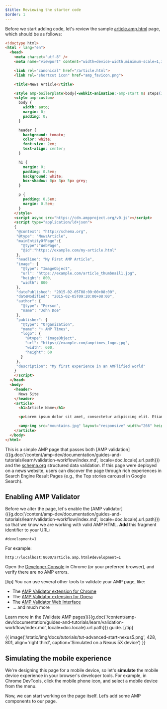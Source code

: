 ```yaml
---
$title: Reviewing the starter code
$order: 1
---
```


Before we start adding code, let's review the sample [article.amp.html](https://github.com/googlecodelabs/accelerated-mobile-pages-advanced/blob/master/article.amp.html) page, which should be as follows:

```html
<!doctype html>
<html ⚡ lang="en">
  <head>
    <meta charset="utf-8" />
    <meta name="viewport" content="width=device-width,minimum-scale=1,initial-scale=1">

    <link rel="canonical" href="/article.html">
    <link rel="shortcut icon" href="amp_favicon.png">

    <title>News Article</title>

    <style amp-boilerplate>body{-webkit-animation:-amp-start 8s steps(1,end) 0s 1 normal both;-moz-animation:-amp-start 8s steps(1,end) 0s 1 normal both;-ms-animation:-amp-start 8s steps(1,end) 0s 1 normal both;animation:-amp-start 8s steps(1,end) 0s 1 normal both}@-webkit-keyframes -amp-start{from{visibility:hidden}to{visibility:visible}}@-moz-keyframes -amp-start{from{visibility:hidden}to{visibility:visible}}@-ms-keyframes -amp-start{from{visibility:hidden}to{visibility:visible}}@-o-keyframes -amp-start{from{visibility:hidden}to{visibility:visible}}@keyframes -amp-start{from{visibility:hidden}to{visibility:visible}}</style><noscript><style amp-boilerplate>body{-webkit-animation:none;-moz-animation:none;-ms-animation:none;animation:none}</style></noscript>
    <style amp-custom>
      body {
        width: auto;
        margin: 0;
        padding: 0;
      }

      header {
        background: tomato;
        color: white;
        font-size: 2em;
        text-align: center;
      }

      h1 {
        margin: 0;
        padding: 0.5em;
        background: white;
        box-shadow: 0px 3px 5px grey;
      }

      p {
        padding: 0.5em;
        margin: 0.5em;
      }
    </style>
    <script async src="https://cdn.ampproject.org/v0.js"></script>
    <script type="application/ld+json">
    {
     "@context": "http://schema.org",
     "@type": "NewsArticle",
     "mainEntityOfPage":{
       "@type":"WebPage",
       "@id":"https://example.com/my-article.html"
     },
     "headline": "My First AMP Article",
     "image": {
       "@type": "ImageObject",
       "url": "https://example.com/article_thumbnail1.jpg",
       "height": 800,
       "width": 800
     },
     "datePublished": "2015-02-05T08:00:00+08:00",
     "dateModified": "2015-02-05T09:20:00+08:00",
     "author": {
       "@type": "Person",
       "name": "John Doe"
     },
     "publisher": {
       "@type": "Organization",
       "name": "⚡ AMP Times",
       "logo": {
         "@type": "ImageObject",
         "url": "https://example.com/amptimes_logo.jpg",
         "width": 600,
         "height": 60
       }
     },
     "description": "My first experience in an AMPlified world"
    }
    </script>
  </head>
  <body>
    <header>
      News Site
    </header>
    <article>
      <h1>Article Name</h1>

      <p>Lorem ipsum dolor sit amet, consectetur adipiscing elit. Etiam egestas tortor sapien, non tristique ligula accumsan eu.</p>

      <amp-img src="mountains.jpg" layout="responsive" width="266" height="150"></amp-img>
    </article>
  </body>
</html>
```

This is a simple AMP page that passes both [AMP validation]({{g.doc('/content/amp-dev/documentation/guides-and-tutorials/learn/validation-workflow/index.md', locale=doc.locale).url.path}}) and the [schema.org](http://schema.org/) structured data validation. If this page were deployed on a news website, users can discover the page through rich experiences in Search Engine Result Pages (e.g., the Top stories carousel in Google Search).

## Enabling AMP Validator

Before we alter the page, let's enable the [AMP validator]({{g.doc('/content/amp-dev/documentation/guides-and-tutorials/learn/validation-workflow/index.md', locale=doc.locale).url.path}}) so that we know we are working with valid AMP HTML.  **Add** this fragment identifier to your URL:

```text
#development=1
```

For example:

```text
http://localhost:8000/article.amp.html#development=1
```

Open the [Developer Console](https://developer.chrome.com/devtools/docs/console) in Chrome (or your preferred browser), and verify there are no AMP errors.

[tip]
You can use several other tools to validate your AMP page, like:

- The [AMP Validator extension for Chrome](https://chrome.google.com/webstore/detail/amp-validator/nmoffdblmcmgeicmolmhobpoocbbmknc)
- The [AMP Validator extension for Opera](https://addons.opera.com/en-gb/extensions/details/amp-validator/)
- The [AMP Validator Web Interface](https://validator.ampproject.org/)
- ... and much more

Learn more in the [Validate AMP pages]({{g.doc('/content/amp-dev/documentation/guides-and-tutorials/learn/validation-workflow/index.md', locale=doc.locale).url.path}}) guide.
[/tip]

{{ image('/static/img/docs/tutorials/tut-advanced-start-nexus5.png', 428, 801, align='right third', caption='Simulated on a Nexus 5X device') }}

## Simulating the mobile experience

We're designing this page for a mobile device, so let's **simulate** the mobile device experience in your browser's developer tools. For example, in Chrome DevTools, click the mobile phone icon, and select a mobile device from the menu.

Now, we can start working on the page itself. Let’s add some AMP components to our page.
